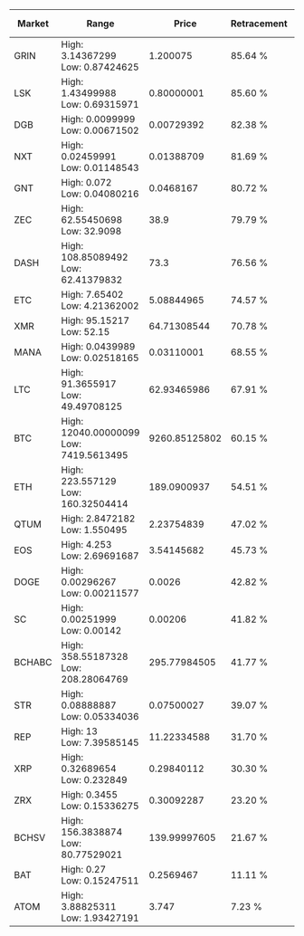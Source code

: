 | Market | Range | Price| Retracement | Doubles to 50% |
| --- | --- | --- | --- | --- |
| GRIN | High: 3.14367299<br />Low: 0.87424625 | 1.200075 | 85.64 % | 1.67 |
| LSK | High: 1.43499988<br />Low: 0.69315971 | 0.80000001 | 85.60 % | 1.33 |
| DGB | High: 0.0099999<br />Low: 0.00671502 | 0.00729392 | 82.38 % | 1.15 |
| NXT | High: 0.02459991<br />Low: 0.01148543 | 0.01388709 | 81.69 % | 1.30 |
| GNT | High: 0.072<br />Low: 0.04080216 | 0.0468167 | 80.72 % | 1.20 |
| ZEC | High: 62.55450698<br />Low: 32.9098 | 38.9 | 79.79 % | 1.23 |
| DASH | High: 108.85089492<br />Low: 62.41379832 | 73.3 | 76.56 % | 1.17 |
| ETC | High: 7.65402<br />Low: 4.21362002 | 5.08844965 | 74.57 % | 1.17 |
| XMR | High: 95.15217<br />Low: 52.15 | 64.71308544 | 70.78 % | 1.14 |
| MANA | High: 0.0439989<br />Low: 0.02518165 | 0.03110001 | 68.55 % | 1.11 |
| LTC | High: 91.3655917<br />Low: 49.49708125 | 62.93465986 | 67.91 % | 1.12 |
| BTC | High: 12040.00000099<br />Low: 7419.5613495 | 9260.85125802 | 60.15 % | 1.05 |
| ETH | High: 223.557129<br />Low: 160.32504414 | 189.0900937 | 54.51 % | 1.02 |
| QTUM | High: 2.8472182<br />Low: 1.550495 | 2.23754839 | 47.02 % | 0.00 |
| EOS | High: 4.253<br />Low: 2.69691687 | 3.54145682 | 45.73 % | 0.00 |
| DOGE | High: 0.00296267<br />Low: 0.00211577 | 0.0026 | 42.82 % | 0.00 |
| SC | High: 0.00251999<br />Low: 0.00142 | 0.00206 | 41.82 % | 0.00 |
| BCHABC | High: 358.55187328<br />Low: 208.28064769 | 295.77984505 | 41.77 % | 0.00 |
| STR | High: 0.08888887<br />Low: 0.05334036 | 0.07500027 | 39.07 % | 0.00 |
| REP | High: 13<br />Low: 7.39585145 | 11.22334588 | 31.70 % | 0.00 |
| XRP | High: 0.32689654<br />Low: 0.232849 | 0.29840112 | 30.30 % | 0.00 |
| ZRX | High: 0.3455<br />Low: 0.15336275 | 0.30092287 | 23.20 % | 0.00 |
| BCHSV | High: 156.3838874<br />Low: 80.77529021 | 139.99997605 | 21.67 % | 0.00 |
| BAT | High: 0.27<br />Low: 0.15247511 | 0.2569467 | 11.11 % | 0.00 |
| ATOM | High: 3.88825311<br />Low: 1.93427191 | 3.747 | 7.23 % | 0.00 |
